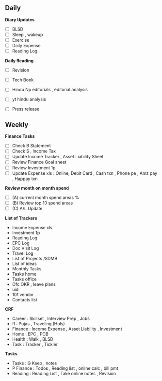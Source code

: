 ## Daily 
**Diary Updates**
- [ ] BLSD
- [ ] Sleep , wakeup
- [ ] Exercise
- [ ] Daily Expense
- [ ] Reading Log

**Daily Reading**
- [ ] Revision
- [ ] Tech Book
- [ ] Hindu Np editorials , editorial analysis
- [ ] yt hindu analysis
- [ ] Press release 


## Weekly
**Finance Tasks**
- [ ] Check B Statement
- [ ] Check S , Income Tax 
- [ ] Update Income Tracker , Asset Liability Sheet
- [ ] Review Finance Goal sheet
- [ ] Review Investment 1p
- [ ] Update Expense xls : Online, Debit Card , Cash txn , Phone pe , Amz pay , Happay txn

**Review month on month spend** 
- [ ] (A) current month spend areas % 
- [ ] (B) Review top 10 spend areas 
- [ ] (C) A/L Update 

**List of Trackers**
- Income Expense xls 
- Investment 1p
- Reading Log
- EPC Log
- Doc Visit Log
- Travel Log
- List of Projects /SDMB 
- List of ideas
- Monthly Tasks
- Tasks home
- Tasks office
- Ofc OKR , leave plans
- uid 
- 101 vendor 
- Contacts list

**CRF**
* Career :  Skillset , Interview Prep , Jobs
* R : Pujas , Traveling (Hols)
* Finance : Income Expense , Asset Liability , Investment 
* Home : EPC , PCB 
* Health : Walk , BLSD 
* Task : Tracker , Tickler

**Tasks**
* Tasks : G Keep , notes
* P Finance : Todos , Reading list , online calc , bill pmt 
* Reading : Reading List , Take online notes , Revision 







